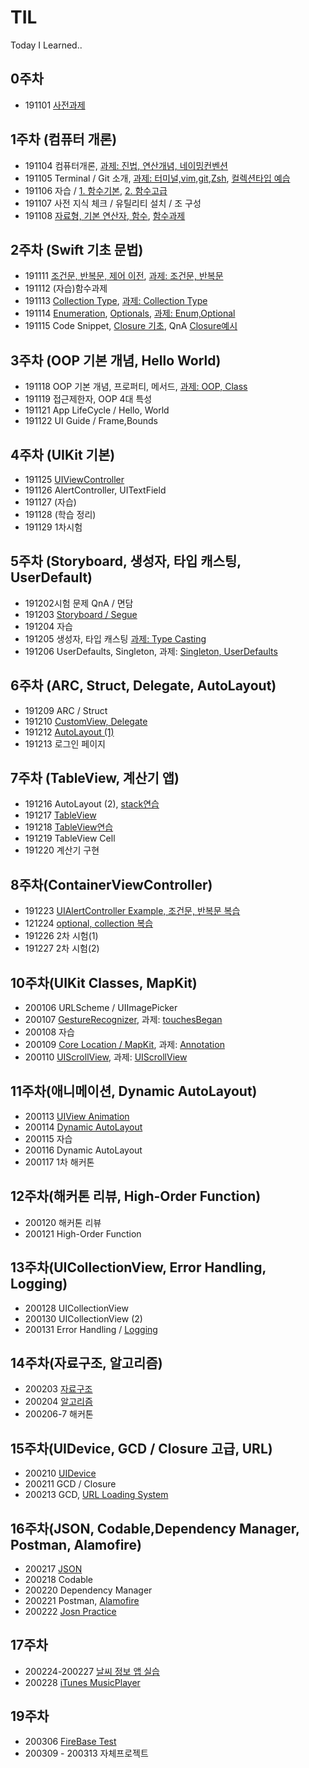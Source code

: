 # TIL
Today I Learned..

## 0주차

* 191101 [사전과제](https://github.com/eunyuni/TIL/tree/master/191101)

## 1주차 (컴퓨터 개론)

* 191104 컴퓨터개론, 
[과제: 진법, 연산개념, 네이밍컨벤션](https://github.com/eunyuni/TIL/tree/master/191104)
* 191105 Terminal / Git 소개, 
[과제: 터미널,vim,git,Zsh](https://github.com/eunyuni/TIL/tree/master/191105), [컬렉션타입 예습](https://github.com/eunyuni/TIL/blob/master/191105/191105_%EC%BB%AC%EB%A0%89%EC%85%98%ED%83%80%EC%9E%85(Array%2C%20Dictionary%2C%20Set).playground/Contents.swift)
* 191106 자습 / 
[1. 함수기본](https://github.com/eunyuni/TIL/tree/master/191106/191106_%ED%95%A8%EC%88%98%EA%B8%B0%EB%B3%B8.playground), [2. 함수고급](https://github.com/eunyuni/TIL/blob/master/191106/191106_%ED%95%A8%EC%88%98%EA%B3%A0%EA%B8%89.playground/Contents.swift)
* 191107 사전 지식 체크 / 유틸리티 설치 / 조 구성
* 191108 [자료형, 기본 연산자, 함수](https://github.com/eunyuni/TIL/tree/master/191108), [함수과제](https://github.com/eunyuni/TIL/tree/master/191108)

## 2주차 (Swift 기초 문법)

* 191111 [조건문, 반복문, 제어 이전](https://github.com/eunyuni/TIL/tree/master/191111), [과제: 조건문, 반복문](https://github.com/eunyuni/TIL/tree/master/191111)
* 191112 (자습)함수과제
* 191113 [Collection Type](https://github.com/eunyuni/TIL/tree/master/191113%5BCollection%20Types%5D/Collection.playground/Pages), [과제: Collection Type](https://github.com/eunyuni/TIL/tree/master/191113)
* 191114 [Enumeration](https://github.com/eunyuni/TIL/blob/master/191114%5BOptional%20%2B%20Enum%5D/Enumerations.playground/Pages/Enumerations.xcplaygroundpage/Contents.swift), [Optionals](https://github.com/eunyuni/TIL/blob/master/191114%5BOptional%20%2B%20Enum%5D/Optional.playground/Pages/Optionals.xcplaygroundpage/Contents.swift), [과제: Enum,Optional](https://github.com/eunyuni/TIL/tree/master/191114)
* 191115 Code Snippet, [Closure 기초](https://github.com/eunyuni/TIL/blob/master/191115%5BCode%20Snippet%2C%20Closure%20%EA%B8%B0%EC%B4%88%5D/Closure.playground/Pages/Closure.xcplaygroundpage/Contents.swift), QnA [Closure예시](https://github.com/eunyuni/TIL/tree/master/191115)

## 3주차 (OOP 기본 개념, Hello World)

* 191118 OOP 기본 개념, 프로퍼티, 메서드, [과제: OOP, Class ](https://github.com/eunyuni/TIL/tree/master/191118)
* 191119 접근제한자, OOP 4대 특성
* 191121 App LifeCycle / Hello, World
* 191122 UI Guide  /  Frame,Bounds

## 4주차 (UIKit 기본)

* 191125 [UIViewController](https://github.com/eunyuni/TIL/tree/master/191125)
* 191126 AlertController, UITextField
* 191127 (자습)
* 191128 (학습 정리)
* 191129 1차시험

## 5주차 (Storyboard, 생성자, 타입 캐스팅, UserDefault)

* 191202시험 문제 QnA / 면담
* 191203 [Storyboard / Segue](https://github.com/eunyuni/TIL/tree/master/191203/segue)
* 191204 자습
* 191205 생성자, 타입 캐스팅 [과제: Type Casting](https://github.com/eunyuni/TIL/tree/master/191205)
* 191206 UserDefaults, Singleton, 과제: [Singleton, UserDefaults ](https://github.com/eunyuni/TIL/tree/master/191206)

## 6주차 (ARC, Struct, Delegate, AutoLayout)

* 191209 ARC  /  Struct
* 191210 [CustomView, Delegate](https://github.com/eunyuni/TIL/tree/master/191210)
* 191212 [AutoLayout (1)](https://github.com/eunyuni/TIL/tree/master/191212)
* 191213 로그인 페이지

## 7주차 (TableView, 계산기 앱)
* 191216 AutoLayout (2), [stack연습](https://github.com/eunyuni/TIL/tree/master/191216)
* 191217 [TableView](https://github.com/eunyuni/TIL/tree/master/191217)
* 191218 [TableView연습](https://github.com/eunyuni/TIL/tree/master/191218)
* 191219 TableView Cell
* 191220 계산기 구현

## 8주차(ContainerViewController)

* 191223 [UIAlertController Example, 조건문, 반복문 복습](https://github.com/eunyuni/TIL/tree/master/191230)
* 121224 [optional, collection 복습](https://github.com/eunyuni/TIL/tree/master/191231)
* 191226 2차 시험(1)
* 191227 2차 시험(2)

## 10주차(UIKit Classes, MapKit)
* 200106 URLScheme / UIImagePicker
* 200107 [GestureRecognizer](https://github.com/eunyuni/TIL/tree/master/200107), 과제: [touchesBegan ](https://github.com/eunyuni/TIL/tree/master/200107/touchesBegan%EA%B3%BC%EC%A0%9C)
* 200108 자습
* 200109 [Core Location / MapKit](https://github.com/eunyuni/TIL/tree/master/200109), 과제: [Annotation](https://github.com/eunyuni/TIL/tree/master/200109/%EA%B3%BC%EC%A0%9C)
* 200110 [UIScrollView](https://github.com/eunyuni/TIL/tree/master/200110), 과제: [UIScrollView](https://github.com/eunyuni/TIL/tree/master/200110/UIScrollView%EA%B3%BC%EC%A0%9C)

## 11주차(애니메이션, Dynamic AutoLayout)
* 200113 [UIView Animation](https://github.com/eunyuni/TIL/tree/master/200113)
* 200114 [Dynamic AutoLayout](https://github.com/eunyuni/TIL/tree/master/200114)
* 200115 자습
* 200116 Dynamic AutoLayout
* 200117 1차 해커톤

## 12주차(해커톤 리뷰, High-Order Function)
* 200120 해커톤 리뷰
* 200121 High-Order Function

## 13주차(UICollectionView, Error Handling, Logging)
* 200128 UICollectionView 
* 200130 UICollectionView (2)
* 200131 Error Handling / [Logging](https://github.com/eunyuni/TIL/tree/master/200131)

## 14주차(자료구조, 알고리즘)
* 200203 [자료구조](https://github.com/eunyuni/TIL/tree/master/200203)
* 200204 [알고리즘](https://github.com/eunyuni/TIL/tree/master/200204)
* 200206-7 해커톤

## 15주차(UIDevice, GCD / Closure 고급, URL)
* 200210 [UIDevice](https://github.com/eunyuni/TIL/tree/master/200210)
* 200211 GCD / Closure
* 200213 GCD, [URL Loading System](https://github.com/eunyuni/TIL/tree/master/200213%5BURL%20Loading%20System%5D)

## 16주차(JSON, Codable,Dependency Manager, Postman, Alamofire)
* 200217 [JSON](https://github.com/eunyuni/TIL/tree/master/200217%5BJSON%5D)
* 200218 Codable
* 200220 Dependency Manager
* 200221 Postman, [Alamofire](https://github.com/eunyuni/TIL/tree/master/200221%5BAlamofire%5D/Alamoofile)
* 200222 [Josn Practice](https://github.com/eunyuni/TIL/tree/master/200222%5BJsonPractice%5D)

## 17주차
* 200224-200227 [날씨 정보 앱 실습](https://github.com/eunyuni/TIL/tree/master/200224%5BWeatherForecast%5D)
* 200228 [iTunes MusicPlayer](https://github.com/eunyuni/TIL/tree/master/200228%5BiTunesMusicPlayer%5D)

## 19주차
* 200306 [FireBase Test](https://github.com/eunyuni/TIL/tree/master/200306%5BFireBase%20Test%5D)
* 200309 - 200313 자체프로젝트
